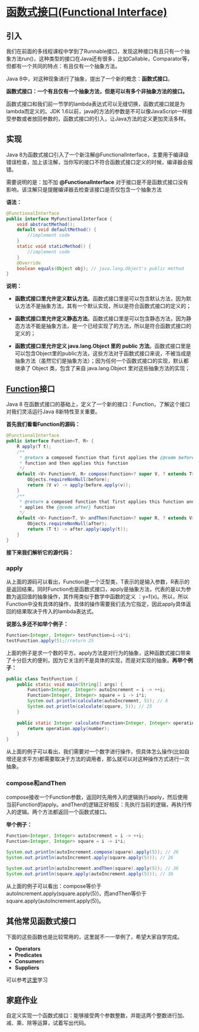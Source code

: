 # [函数式接口(Functional Interface)](https://www.baeldung.com/java-8-functional-interfaces)



## 引入

我们在前面的多线程课程中学到了Runnable接口，发现这种接口有且只有一个抽象方法run()，这种类型的接口在Java还有很多，比如Callable，Comparator等，但都有一个共同的特点：有且仅有一个抽象方法。

Java 8中，对这种现象进行了抽象，提出了一个新的概念：**函数式接口**。

**函数式接口：一个有且仅有一个抽象方法，但是可以有多个非抽象方法的接口。**

函数式接口和我们前一节学的lambda表达式可以无缝切换，函数式接口就是为lambda而定义的。JDK 1.6以前，java的方法的参数是不可以像JavaScript一样接受参数或者放回参数的，函数式接口的引入，让Java方法的定义更加灵活多样。



## 实现

Java 8为函数式接口引入了一个新注解@FunctionalInterface，主要用于编译级错误检查，加上该注解，当你写的接口不符合函数式接口定义的时候，编译器会报错。

需要说明的是：加不加 **@FunctionalInterface** 对于接口是不是函数式接口没有影响，该注解只是提醒编译器去检查该接口是否仅包含一个抽象方法

**语法：**

```java
@FunctionalInterface
public interface MyFunctionalInterface {
    void abstractMethod(); 
    default void defaultMethod() { 
        //implement code
    }
    static void staticMethod() { 
        //implement code
    }
    @Override
    boolean equals(Object obj); // java.lang.Object's public method
}
```

**说明：**

- **函数式接口里允许定义默认方法**。函数式接口里是可以包含默认方法，因为默认方法不是抽象方法，其有一个默认实现，所以是符合函数式接口的定义的；

- **函数式接口里允许定义静态方法**。函数式接口里是可以包含静态方法，因为静态方法不能是抽象方法，是一个已经实现了的方法，所以是符合函数式接口的定义的；

- **函数式接口里允许定义 java.lang.Object 里的 public 方法**。函数式接口里是可以包含Object里的public方法，这些方法对于函数式接口来说，不被当成是抽象方法（虽然它们是抽象方法）；因为任何一个函数式接口的实现，默认都继承了 Object 类，包含了来自 java.lang.Object 里对这些抽象方法的实现；


## [Function](https://docs.oracle.com/javase/8/docs/api/java/util/function/package-summary.html)接口

Java 8 在函数式接口的基础上，定义了一个新的接口：Function，了解这个接口对我们灵活运行Java 8新特性至关重要。

**首先我们看看Function的源码：**

```java
@FunctionalInterface
public interface Function<T, R> {
    R apply(T t);
    /**
     * @return a composed function that first applies the {@code before}
     * function and then applies this function
     */
    default <V> Function<V, R> compose(Function<? super V, ? extends T> before) {
        Objects.requireNonNull(before);
        return (V v) -> apply(before.apply(v));
    }
    /**
     * @return a composed function that first applies this function and then
     * applies the {@code after} function
     */
    default <V> Function<T, V> andThen(Function<? super R, ? extends V> after) {
        Objects.requireNonNull(after);
        return (T t) -> after.apply(apply(t));
    }
}
```

**接下来我们解析它的源代码：**

### apply

从上面的源码可以看出，Function是一个泛型类，T表示的是输入参数，R表示的是返回结果。同时Function也是函数式接口，apply是抽象方法，代表的是以<T>为参数<R>为返回值的抽象操作，其作用类似于数学中函数的定义 ：y=f(x)。所以，所以Function中没有具体的操作，具体的操作需要我们去为它指定，因此apply具体返回的结果取决于传入的lambda表达式。

**说那么多还不如举个例子：**

```java
Function<Integer, Integer> testFunction=i->i*i;
testFunction.apply(5);//return 25
```

上面的例子是求一个数的平方。apply方法是对行为的抽象，这种函数式接口带来了十分巨大的便利，因为它关注的不是具体的实现，而是对实现的抽象。**再举个例子：**

```java
public class TestFunction {
    public static void main(String[] args) {
        Function<Integer, Integer> autoIncrement = i -> ++i;
        Function<Integer, Integer> square = i -> i*i;
        System.out.println(calculate(autoIncrement, 5)); // 6
        System.out.println(calculate(square, 5)); // 25
    }
    
    public static Integer calculate(Function<Integer, Integer> operation, Integer number){
        return operation.apply(number);
    }
}
```

从上面的例子可以看出，我们需要对一个数字进行操作，但具体怎么操作(比如自增还是求平方)都需要取决于方法的调用者，那么就可以对这种操作方式进行一次抽象。

### compose和andThen

compose接收一个Function参数，返回时先用传入的逻辑执行apply，然后使用当前Function的apply。andThen的逻辑正好相反：先执行当前的逻辑，再执行传入的逻辑。两个方法都返回一个函数式接口。

**举个例子：**

```java
Function<Integer, Integer> autoIncrement = i -> ++i;
Function<Integer, Integer> square = i -> i*i;

System.out.println(autoIncrement.compose(square).apply(5)); // 26
System.out.println(autoIncrement.apply(square.apply(5))); // 26

System.out.println(autoIncrement.andThen(square).apply(5)); // 36
System.out.println(square.apply(autoIncrement.apply(5))); // 36
```

从上面的例子可以看出：compose等价于autoIncrement.apply(square.apply(5))，而andThen等价于square.apply(autoIncrement.apply(5))。



## 其他常见函数式接口

下面的这些函数也是比较常用的，这里就不一一举例了，希望大家自学完成。

* **Operators**
* **Predicates**
* **Consumer**s
* **Suppliers**

可以参考[这里](https://www.baeldung.com/java-8-functional-interfaces)学习



## 家庭作业

自定义实现一个函数式接口：能够接受两个参数整数，并能这两个整数进行加、减、乘、除等运算，试着写出代码。